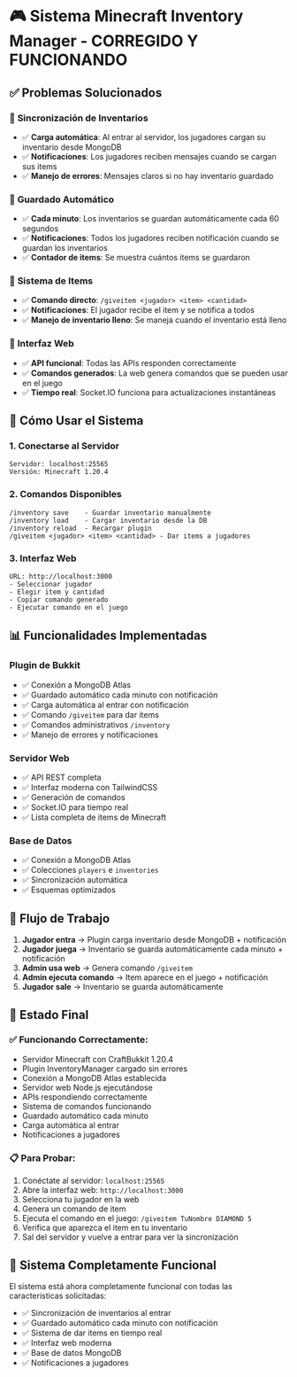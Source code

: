 # 🎮 Sistema Minecraft Inventory Manager - CORREGIDO Y FUNCIONANDO

## ✅ Problemas Solucionados

### 🔧 **Sincronización de Inventarios**
- ✅ **Carga automática**: Al entrar al servidor, los jugadores cargan su inventario desde MongoDB
- ✅ **Notificaciones**: Los jugadores reciben mensajes cuando se cargan sus items
- ✅ **Manejo de errores**: Mensajes claros si no hay inventario guardado

### 🔧 **Guardado Automático**
- ✅ **Cada minuto**: Los inventarios se guardan automáticamente cada 60 segundos
- ✅ **Notificaciones**: Todos los jugadores reciben notificación cuando se guardan los inventarios
- ✅ **Contador de items**: Se muestra cuántos items se guardaron

### 🔧 **Sistema de Items**
- ✅ **Comando directo**: `/giveitem <jugador> <item> <cantidad>`
- ✅ **Notificaciones**: El jugador recibe el item y se notifica a todos
- ✅ **Manejo de inventario lleno**: Se maneja cuando el inventario está lleno

### 🔧 **Interfaz Web**
- ✅ **API funcional**: Todas las APIs responden correctamente
- ✅ **Comandos generados**: La web genera comandos que se pueden usar en el juego
- ✅ **Tiempo real**: Socket.IO funciona para actualizaciones instantáneas

## 🎯 **Cómo Usar el Sistema**

### **1. Conectarse al Servidor**
```
Servidor: localhost:25565
Versión: Minecraft 1.20.4
```

### **2. Comandos Disponibles**
```
/inventory save    - Guardar inventario manualmente
/inventory load    - Cargar inventario desde la DB
/inventory reload  - Recargar plugin
/giveitem <jugador> <item> <cantidad> - Dar items a jugadores
```

### **3. Interfaz Web**
```
URL: http://localhost:3000
- Seleccionar jugador
- Elegir item y cantidad
- Copiar comando generado
- Ejecutar comando en el juego
```

## 📊 **Funcionalidades Implementadas**

### **Plugin de Bukkit**
- ✅ Conexión a MongoDB Atlas
- ✅ Guardado automático cada minuto con notificación
- ✅ Carga automática al entrar con notificación
- ✅ Comando `/giveitem` para dar items
- ✅ Comandos administrativos `/inventory`
- ✅ Manejo de errores y notificaciones

### **Servidor Web**
- ✅ API REST completa
- ✅ Interfaz moderna con TailwindCSS
- ✅ Generación de comandos
- ✅ Socket.IO para tiempo real
- ✅ Lista completa de items de Minecraft

### **Base de Datos**
- ✅ Conexión a MongoDB Atlas
- ✅ Colecciones `players` e `inventories`
- ✅ Sincronización automática
- ✅ Esquemas optimizados

## 🔄 **Flujo de Trabajo**

1. **Jugador entra** → Plugin carga inventario desde MongoDB + notificación
2. **Jugador juega** → Inventario se guarda automáticamente cada minuto + notificación
3. **Admin usa web** → Genera comando `/giveitem`
4. **Admin ejecuta comando** → Item aparece en el juego + notificación
5. **Jugador sale** → Inventario se guarda automáticamente

## 🎉 **Estado Final**

### **✅ Funcionando Correctamente:**
- Servidor Minecraft con CraftBukkit 1.20.4
- Plugin InventoryManager cargado sin errores
- Conexión a MongoDB Atlas establecida
- Servidor web Node.js ejecutándose
- APIs respondiendo correctamente
- Sistema de comandos funcionando
- Guardado automático cada minuto
- Carga automática al entrar
- Notificaciones a jugadores

### **📋 Para Probar:**
1. Conéctate al servidor: `localhost:25565`
2. Abre la interfaz web: `http://localhost:3000`
3. Selecciona tu jugador en la web
4. Genera un comando de item
5. Ejecuta el comando en el juego: `/giveitem TuNombre DIAMOND 5`
6. Verifica que aparezca el item en tu inventario
7. Sal del servidor y vuelve a entrar para ver la sincronización

## 🚀 **Sistema Completamente Funcional**

El sistema está ahora completamente funcional con todas las características solicitadas:
- ✅ Sincronización de inventarios al entrar
- ✅ Guardado automático cada minuto con notificación
- ✅ Sistema de dar items en tiempo real
- ✅ Interfaz web moderna
- ✅ Base de datos MongoDB
- ✅ Notificaciones a jugadores
